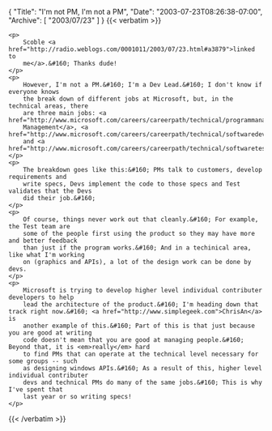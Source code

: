 {
  "Title": "I'm not PM, I'm not a PM",
  "Date": "2003-07-23T08:26:38-07:00",
  "Archive": [
    "2003/07/23"
  ]
}
{{< verbatim >}}

    <p>
        Scoble <a href="http://radio.weblogs.com/0001011/2003/07/23.html#a3879">linked to
        me</a>.&#160; Thanks dude!
    </p>
    <p>
        However, I'm not a PM.&#160; I'm a Dev Lead.&#160; I don't know if everyone knows
        the break down of different jobs at Microsoft, but, in the technical areas, there
        are three main jobs: <a href="http://www.microsoft.com/careers/careerpath/technical/programmanagement.aspx">Program
        Management</a>, <a href="http://www.microsoft.com/careers/careerpath/technical/softwaredevelopment.aspx">Development</a>,
        and <a href="http://www.microsoft.com/careers/careerpath/technical/softwaretesting.aspx">Test</a>.
    </p>
    <p>
        The breakdown goes like this:&#160; PMs talk to customers, develop requirements and
        write specs, Devs implement the code to those specs and Test validates that the Devs
        did their job.&#160; 
    </p>
    <p>
        Of course, things never work out that cleanly.&#160; For example, the Test team are
        some of the people first using the product so they may have more and better feedback
        than just if the program works.&#160; And in a techinical area, like what I'm working
        on (graphics and APIs), a lot of the design work can be done by devs.
    </p>
    <p>
        Microsoft is trying to develop higher level individual contributer developers to help
        lead the architecture of the product.&#160; I'm heading down that track right now.&#160; <a href="http://www.simplegeek.com">ChrisAn</a> is
        another example of this.&#160; Part of this is that just because you are good at writing
        code doesn't mean that you are good at managing people.&#160; Beyond that, it is <em>really</em> hard
        to find PMs that can operate at the technical level necessary for some groups -- such
        as designing windows APIs.&#160; As a result of this, higher level individual contributer
        devs and technical PMs do many of the same jobs.&#160; This is why I've spent that
        last year or so writing specs!
    </p>

{{< /verbatim >}}
